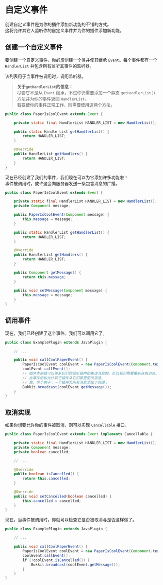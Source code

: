 # 自定义事件

创建自定义事件是为你的插件添加新功能的不错的方式。    
这将允许其它人监听你的自定义事件并为你的插件添加新功能。

## 创建一个自定义事件

要创建一个自定义事件，你必须创建一个类并使其继承 `Event`。每个事件都有一个 `HandlerList` 并包含所有监听其事件的监听器。  

该列表用于当事件被调用时，调用监听器。

> **关于`getHandlerList`的信息：**  
> 尽管它不是从 `Event` 继承，不过你仍需要添加一个静态 `getHandlerList()` 方法并为你的事件返回 `HandlerList`。  
> 若要使你的事件正常工作，则需要使用这两个方法。  

```java
public class PaperIsCoolEvent extends Event {

    private static final HandlerList HANDLER_LIST = new HandlerList();

    public static HandlerList getHandlerList() {
        return HANDLER_LIST;
    }

    @Override
    public HandlerList getHandlers() {
        return HANDLER_LIST;
    }
}
```

现在已经创建了我们的事件，我们现在可以为它添加许多功能啦！  
事件被调用时，或许这会向服务器发送一条包含消息的广播。

```java
public class PaperIsCoolEvent extends Event {

    private static final HandlerList HANDLER_LIST = new HandlerList();
    private Component message;

    public PaperIsCoolEvent(Component message) {
        this.message = message;
    }

    public static HandlerList getHandlerList() {
        return HANDLER_LIST;
    }

    @Override
    public HandlerList getHandlers() {
        return HANDLER_LIST;
    }

    public Component getMessage() {
        return this.message;
    }
    
    public void setMessage(Component message) {
        this.message = message;
    }
}
```

## 调用事件

现在，我们已经创建了这个事件。我们可以调用它了。  

```java
public class ExamplePlugin extends JavaPlugin {

    // ...

    public void callCoolPaperEvent() {
        PaperIsCoolEvent coolEvent = new PaperIsCoolEvent(Component.text("Paper is cool!"))
        coolEvent.callEvent();
        // 插件本来就可以够从它们的监听器内部更改消息的。所以我们需要重新获取消息。
        // 此事件结构允许其它插件从它们那里更改消息。
        // 像，举个例子：一个插件为所有消息添加了前缀！
        Bukkit.broadcast(coolEvent.getMessage());
    }
}
```

## 取消实现

如果你想要允许你的事件被取消，则可以实现 `Cancellable` 接口。

```java
public class PaperIsCoolEvent extends Event implements Cancellable {

    private static final HandlerList HANDLER_LIST = new HandlerList();
    private Component message;
    private boolean cancelled;

    // ...

    @Override
    public boolean isCancelled() {
        return this.cancelled;
    }

    @Override
    public void setCancelled(boolean cancelled) {
        this.cancelled = cancelled;
    }
}
```

现在，当事件被调用时，你就可以检查它是否被取消与是否这样做了。

```java
public class ExamplePlugin extends JavaPlugin {

    // ...

    public void callCoolPaperEvent() {
        PaperIsCoolEvent coolEvent = new PaperIsCoolEvent(Component.text("Paper is cool!"))
        coolEvent.callEvent();
        if (!coolEvent.isCancelled()) {
            Bukkit.broadcast(coolEvent.getMessage());
        }
    }
}
```
